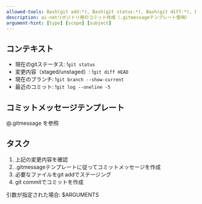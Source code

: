 ```yaml
---
allowed-tools: Bash(git add:*), Bash(git status:*), Bash(git diff:*), Bash(git log:*), Bash(git commit:*)
description: ai-netリポジトリ用のコミット作成（.gitmessageテンプレート使用）
argument-hint: [type] [scope] [subject]
---
```


## コンテキスト

- 現在のgitステータス: !`git status`
- 変更内容（staged/unstaged）: !`git diff HEAD`
- 現在のブランチ: !`git branch --show-current`
- 最近のコミット: !`git log --oneline -5`

## コミットメッセージテンプレート

@.gitmessage を参照

## タスク

1. 上記の変更内容を確認
2. .gitmessageテンプレートに従ってコミットメッセージを作成
3. 必要なファイルをgit addでステージング
4. git commitでコミットを作成

引数が指定された場合: $ARGUMENTS